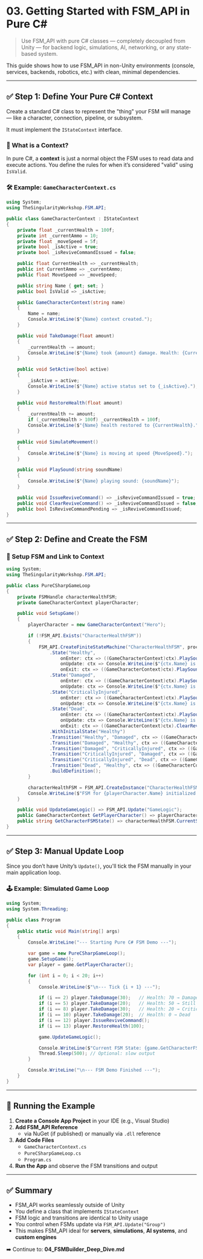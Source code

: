 # 03. Getting Started with FSM_API in Pure C#

> Use FSM_API with pure C# classes — completely decoupled from Unity — for backend logic, simulations, AI, networking, or any state-based system.

This guide shows how to use FSM_API in non-Unity environments (console, services, backends, robotics, etc.) with clean, minimal dependencies.

---

## ✅ Step 1: Define Your Pure C# Context

Create a standard C# class to represent the "thing" your FSM will manage — like a character, connection, pipeline, or subsystem.

It must implement the `IStateContext` interface.

### 🧠 What is a Context?

In pure C#, a **context** is just a normal object the FSM uses to read data and execute actions. You define the rules for when it’s considered "valid" using `IsValid`.

### 🛠 Example: `GameCharacterContext.cs`

```csharp
using System;
using TheSingularityWorkshop.FSM.API;

public class GameCharacterContext : IStateContext
{
    private float _currentHealth = 100f;
    private int _currentAmmo = 10;
    private float _moveSpeed = 5f;
    private bool _isActive = true;
    private bool _isReviveCommandIssued = false;

    public float CurrentHealth => _currentHealth;
    public int CurrentAmmo => _currentAmmo;
    public float MoveSpeed => _moveSpeed;

    public string Name { get; set; }
    public bool IsValid => _isActive;

    public GameCharacterContext(string name)
    {
        Name = name;
        Console.WriteLine($"{Name} context created.");
    }

    public void TakeDamage(float amount)
    {
        _currentHealth -= amount;
        Console.WriteLine($"{Name} took {amount} damage. Health: {CurrentHealth}");
    }

    public void SetActive(bool active)
    {
        _isActive = active;
        Console.WriteLine($"{Name} active status set to {_isActive}.");
    }

    public void RestoreHealth(float amount)
    {
        _currentHealth += amount;
        if (_currentHealth > 100f) _currentHealth = 100f;
        Console.WriteLine($"{Name} health restored to {CurrentHealth}.");
    }

    public void SimulateMovement()
    {
        Console.WriteLine($"{Name} is moving at speed {MoveSpeed}.");
    }

    public void PlaySound(string soundName)
    {
        Console.WriteLine($"{Name} playing sound: {soundName}");
    }

    public void IssueReviveCommand() => _isReviveCommandIssued = true;
    public void ClearReviveCommand() => _isReviveCommandIssued = false;
    public bool IsReviveCommandPending => _isReviveCommandIssued;
}
```

---

## ✅ Step 2: Define and Create the FSM

### 🎯 Setup FSM and Link to Context

```csharp
using System;
using TheSingularityWorkshop.FSM.API;

public class PureCSharpGameLoop
{
    private FSMHandle characterHealthFSM;
    private GameCharacterContext playerCharacter;

    public void SetupGame()
    {
        playerCharacter = new GameCharacterContext("Hero");

        if (!FSM_API.Exists("CharacterHealthFSM"))
        {
            FSM_API.CreateFiniteStateMachine("CharacterHealthFSM", processRate: 1, processingGroup: "GameLogic")
                .State("Healthy",
                    onEnter: ctx => ((GameCharacterContext)ctx).PlaySound("HappyTune"),
                    onUpdate: ctx => Console.WriteLine($"{ctx.Name} is Healthy. Health: {((GameCharacterContext)ctx).CurrentHealth}"),
                    onExit: ctx => ((GameCharacterContext)ctx).PlaySound("SadTune"))
                .State("Damaged",
                    onEnter: ctx => ((GameCharacterContext)ctx).PlaySound("OuchSound"),
                    onUpdate: ctx => Console.WriteLine($"{ctx.Name} is Damaged. Health: {((GameCharacterContext)ctx).CurrentHealth}"))
                .State("CriticallyInjured",
                    onEnter: ctx => ((GameCharacterContext)ctx).PlaySound("WarningAlarm"),
                    onUpdate: ctx => Console.WriteLine($"{ctx.Name} is Critically Injured!"))
                .State("Dead",
                    onEnter: ctx => ((GameCharacterContext)ctx).PlaySound("DeathRattle"),
                    onUpdate: ctx => Console.WriteLine($"{ctx.Name} is Dead."),
                    onExit: ctx => ((GameCharacterContext)ctx).ClearReviveCommand())
                .WithInitialState("Healthy")
                .Transition("Healthy", "Damaged", ctx => ((GameCharacterContext)ctx).CurrentHealth <= 75 && ((GameCharacterContext)ctx).CurrentHealth > 25)
                .Transition("Damaged", "Healthy", ctx => ((GameCharacterContext)ctx).CurrentHealth > 75)
                .Transition("Damaged", "CriticallyInjured", ctx => ((GameCharacterContext)ctx).CurrentHealth <= 25 && ((GameCharacterContext)ctx).CurrentHealth > 0)
                .Transition("CriticallyInjured", "Damaged", ctx => ((GameCharacterContext)ctx).CurrentHealth > 25 && ((GameCharacterContext)ctx).CurrentHealth <= 75)
                .Transition("CriticallyInjured", "Dead", ctx => ((GameCharacterContext)ctx).CurrentHealth <= 0)
                .Transition("Dead", "Healthy", ctx => ((GameCharacterContext)ctx).IsReviveCommandPending && ((GameCharacterContext)ctx).CurrentHealth > 0)
                .BuildDefinition();
        }

        characterHealthFSM = FSM_API.CreateInstance("CharacterHealthFSM", playerCharacter);
        Console.WriteLine($"FSM for {playerCharacter.Name} initialized to state: {characterHealthFSM.CurrentState}");
    }

    public void UpdateGameLogic() => FSM_API.Update("GameLogic");
    public GameCharacterContext GetPlayerCharacter() => playerCharacter;
    public string GetCharacterFSMState() => characterHealthFSM.CurrentState;
}
```

---

## ✅ Step 3: Manual Update Loop

Since you don’t have Unity’s `Update()`, you'll tick the FSM manually in your main application loop.

### 🕹 Example: Simulated Game Loop

```csharp
using System;
using System.Threading;

public class Program
{
    public static void Main(string[] args)
    {
        Console.WriteLine("--- Starting Pure C# FSM Demo ---");

        var game = new PureCSharpGameLoop();
        game.SetupGame();
        var player = game.GetPlayerCharacter();

        for (int i = 0; i < 20; i++)
        {
            Console.WriteLine($"\n--- Tick {i + 1} ---");

            if (i == 2) player.TakeDamage(30);   // Health: 70 → Damaged
            if (i == 5) player.TakeDamage(20);   // Health: 50 → Still Damaged
            if (i == 8) player.TakeDamage(30);   // Health: 20 → Critically Injured
            if (i == 10) player.TakeDamage(20);  // Health: 0 → Dead
            if (i == 12) player.IssueReviveCommand();
            if (i == 13) player.RestoreHealth(100);

            game.UpdateGameLogic();

            Console.WriteLine($"Current FSM State: {game.GetCharacterFSMState()}");
            Thread.Sleep(500); // Optional: slow output
        }

        Console.WriteLine("\n--- FSM Demo Finished ---");
    }
}
```

---

## 🧪 Running the Example

1. **Create a Console App Project** in your IDE (e.g., Visual Studio)
2. **Add FSM_API Reference**  
   - via NuGet (if published) or manually via `.dll` reference
3. **Add Code Files**  
   - `GameCharacterContext.cs`  
   - `PureCSharpGameLoop.cs`  
   - `Program.cs`
4. **Run the App** and observe the FSM transitions and output

---

## ✅ Summary

- FSM_API works seamlessly outside of Unity
- You define a class that implements `IStateContext`
- FSM logic and transitions are identical to Unity usage
- You control when FSMs update via `FSM_API.Update("Group")`
- This makes FSM_API ideal for **servers**, **simulations**, **AI systems**, and **custom engines**

➡️ Continue to: **04_FSMBuilder_Deep_Dive.md**
